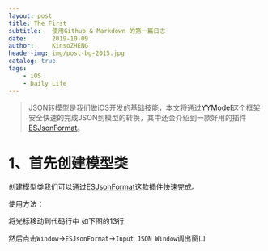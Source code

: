 ```yaml
---
layout: post
title: The First
subtitle:	使用Github & Markdown 的第一篇日志
date:		2019-10-09
author:		KinsoZHENG
header-img: img/post-bg-2015.jpg
catalog: true
tags:
	- iOS	
	- Daily Life 	
---
```



>JSON转模型是我们做iOS开发的基础技能，本文将通过[YYModel](https://github.com/ibireme/YYModel)这个框架安全快速的完成JSON到模型的转换，其中还会介绍到一款好用的插件[ESJsonFormat](https://github.com/EnjoySR/ESJsonFormat-Xcode)。

# 1、首先创建模型类
创建模型类我们可以通过[ESJsonFormat](https://github.com/EnjoySR/ESJsonFormat-Xcode)这款插件快速完成。

使用方法：

将光标移动到代码行中 如下图的13行

然后点击`Window`->`ESJsonFormat`->`Input JSON Window`调出窗口